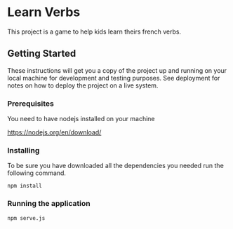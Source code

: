 # Learn Verbs

This project is a game to help kids learn theirs french verbs.

## Getting Started

These instructions will get you a copy of the project up and running on your local machine for development and testing purposes. See deployment for notes on how to deploy the project on a live system.

### Prerequisites

You need to have nodejs installed on your machine

https://nodejs.org/en/download/




### Installing


To be sure you have downloaded all the dependencies you needed run the following command.
```
npm install
```


### Running the application
```
npm serve.js
```